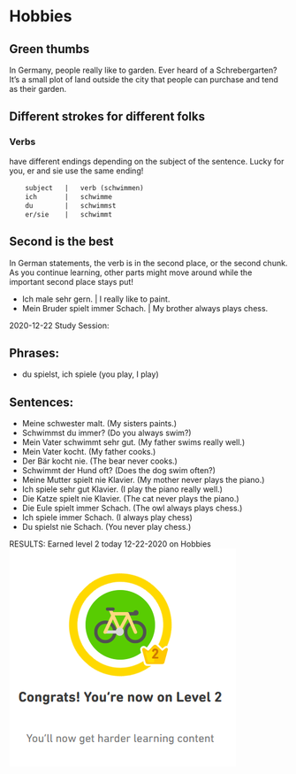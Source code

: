 # Hobbies

## Green thumbs
In Germany, people really like to garden. Ever heard of a Schrebergarten? It’s a small plot of land outside the city that people can purchase and tend as their garden. 

## Different strokes for different folks
### Verbs
 have different endings depending on the subject
 of the sentence. Lucky for you, er and sie use the same ending!
  
        subject   |   verb (schwimmen)
        ich       |   schwimme
        du        |   schwimmst
        er/sie    |   schwimmt
        
## Second is the best
In German statements, the verb is in the second place, or the second chunk. As you continue learning, other parts might move around while the important second place stays put!

* Ich male sehr gern. | I really like to paint.
* Mein Bruder spielt immer Schach. | My brother always plays chess.

2020-12-22 Study Session:
## Phrases:
* du spielst, ich spiele (you play, I play) 

## Sentences: 
* Meine schwester malt. (My sisters paints.) 
* Schwimmst du immer?  (Do you always swim?) 
* Mein Vater schwimmt sehr gut. (My father swims really well.)
* Mein Vater kocht. (My father cooks.) 
* Der Bär kocht nie. (The bear never cooks.)
* Schwimmt der Hund oft? (Does the dog swim often?) 
* Meine Mutter spielt nie Klavier. (My mother never plays the piano.) 
* Ich spiele sehr gut Klavier. (I play the piano really well.) 
* Die Katze spielt nie Klavier.  (The cat never plays the piano.) 
* Die Eule spielt immer Schach. (The owl always plays chess.) 
* Ich spiele immer Schach.  (I always play chess)
* Du spielst nie Schach.  (You never play chess.) 

RESULTS: 
Earned level 2 today 12-22-2020 on Hobbies 
![Level 2 on Hobbies](https://github.com/EO4wellness/T-I-L/blob/main/polyglot/aleman/images/hobies-2.png)





